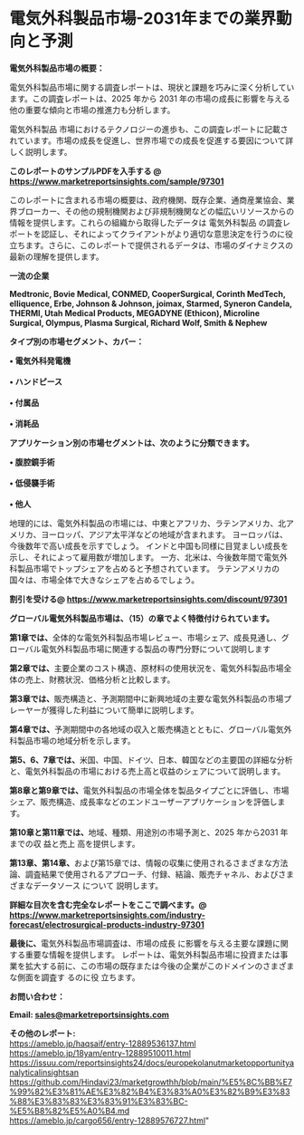 # 電気外科製品市場-2031年までの業界動向と予測

<strong><b>電気外科製品市場の概要：</b></strong>

電気外科製品市場に関する調査レポートは、現状と課題を巧みに深く分析しています。この調査レポートは、2025 年から 2031 年の市場の成長に影響を与える他の重要な傾向と市場の推進力も分析します。

電気外科製品 市場におけるテクノロジーの進歩も、この調査レポートに記載されています。市場の成長を促進し、世界市場での成長を促進する要因について詳しく説明します。

<strong>このレポートのサンプルPDFを入手する @ <a href=https://www.marketreportsinsights.com/sample/97301>https://www.marketreportsinsights.com/sample/97301</a></strong>

このレポートに含まれる市場の概要は、政府機関、既存企業、通商産業協会、業界ブローカー、その他の規制機関および非規制機関などの幅広いリソースからの情報を提供します。これらの組織から取得したデータは 電気外科製品 の調査レポートを認証し、それによってクライアントがより適切な意思決定を行うのに役立ちます。さらに、このレポートで提供されるデータは、市場のダイナミクスの最新の理解を提供します。

<strong>一流の企業</strong>

<strong><b>Medtronic, Bovie Medical, CONMED, CooperSurgical, Corinth MedTech, elliquence, Erbe, Johnson & Johnson, joimax, Starmed, Syneron Candela, THERMI, Utah Medical Products, MEGADYNE (Ethicon), Microline Surgical, Olympus, Plasma Surgical, Richard Wolf, Smith & Nephew</b></strong>

<strong><b>タイプ別の市場セグメント、カバー：</b></strong>

<strong>• 電気外科発電機<br><br>• ハンドピース<br><br>• 付属品<br><br>• 消耗品</strong>

<strong><b>アプリケーション別の市場セグメントは、次のように分類できます。</b></strong>

<strong>• 腹腔鏡手術<br><br>• 低侵襲手術<br><br>• 他人</strong>

 地理的には、電気外科製品の市場には、中東とアフリカ、ラテンアメリカ、北アメリカ、ヨーロッパ、アジア太平洋などの地域が含まれます。 ヨーロッパは、今後数年で高い成長を示すでしょう。 インドと中国も同様に目覚ましい成長を示し、それによって雇用数が増加します。 一方、北米は、今後数年間で電気外科製品市場でトップシェアを占めると予想されています。 ラテンアメリカの国々は、市場全体で大きなシェアを占めるでしょう。

<strong>割引を受ける@ <a href=https://www.marketreportsinsights.com/discount/97301>https://www.marketreportsinsights.com/discount/97301</a></strong>

<strong><b>グローバル電気外科製品市場は、（15）の章でよく特徴付けられています。</b></strong>

<strong><b>第</b></strong><strong><b>1章では、</b></strong>全体的な電気外科製品市場レビュー、市場シェア、成長見通し、グローバル電気外科製品市場に関連する製品の専門分野について説明します

<strong><b>第2章では、</b></strong>主要企業のコスト構造、原材料の使用状況を、電気外科製品市場全体の売上、財務状況、価格分析と比較します。

<strong><b>第3章では、</b></strong>販売構造と、予測期間中に新興地域の主要な電気外科製品の市場プレーヤーが獲得した利益について簡単に説明します。

<strong><b>第4章では、</b></strong>予測期間中の各地域の収入と販売構造とともに、グローバル電気外科製品市場の地域分析を示します。

<strong><b>第5、6、7章では、</b></strong>米国、中国、ドイツ、日本、韓国などの主要国の詳細な分析と、電気外科製品の市場における売上高と収益のシェアについて説明します。

<strong><b>第8章と第9章では、</b></strong>電気外科製品の市場全体を製品タイプごとに評価し、市場シェア、販売構造、成長率などのエンドユーザーアプリケーションを評価します。

<strong><b>第10章と第11章では、</b></strong>地域、種類、用途別の市場予測と、2025 年から2031 年までの収 益と売上 高を提供します。

<strong><b>第13章、第14章、</b></strong>および第15章では、情報の収集に使用されるさまざまな方法論、調査結果で使用されるアプローチ、付録、結論、販売チャネル、およびさまざまなデータソース について 説明します。

<strong>詳細な目次を含む完全なレポートをここで調べます。@ <a href=https://www.marketreportsinsights.com/industry-forecast/electrosurgical-products-industry-97301>https://www.marketreportsinsights.com/industry-forecast/electrosurgical-products-industry-97301</a></strong>

<strong><b>最後に、</b></strong>電気外科製品市場調査は、市場の成長 に影響を</a>与える主要な課題に関する重要な情報を提供します。 レポートは、電気外科製品市場に投資または事業を拡大する前に、この市場の既存または今後の企業がこのドメインのさまざまな側面を調査す るのに役 立ちます。

<strong><b>お問い合わせ：</b></strong>

<strong>Email: </strong><a href=mailto:sales@marketreportsinsights.com><strong>sales@marketreportsinsights.com</strong></a>

<strong>その他のレポート:</strong>
<br>
<a href=https://ameblo.jp/haqsaif/entry-12889536137.html>https://ameblo.jp/haqsaif/entry-12889536137.html</a>
<br>
<a href=https://ameblo.jp/18yam/entry-12889510011.html>https://ameblo.jp/18yam/entry-12889510011.html</a>
<br>
<a href=https://issuu.com/reportsinsights24/docs/europekolanutmarketopportunityanalyticalinsightsan>https://issuu.com/reportsinsights24/docs/europekolanutmarketopportunityanalyticalinsightsan</a>
<br>
<a href=https://github.com/Hindavi23/marketgrowthh/blob/main/%E5%8C%BB%E7%99%82%E3%81%AE%E3%82%B4%E3%83%A0%E3%82%B9%E3%83%88%E3%83%83%E3%83%91%E3%83%BC-%E5%B8%82%E5%A0%B4.md>https://github.com/Hindavi23/marketgrowthh/blob/main/%E5%8C%BB%E7%99%82%E3%81%AE%E3%82%B4%E3%83%A0%E3%82%B9%E3%83%88%E3%83%83%E3%83%91%E3%83%BC-%E5%B8%82%E5%A0%B4.md</a>
<br>
<a href=https://ameblo.jp/cargo656/entry-12889576727.html>https://ameblo.jp/cargo656/entry-12889576727.html</a>"
